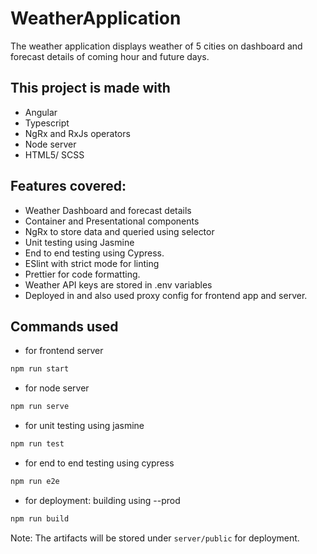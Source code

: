 # WeatherApplication
The weather application displays weather of 5 cities on dashboard and forecast details of coming hour and future days.

## This project is made with 
- Angular 
- Typescript
- NgRx and RxJs operators
- Node server
- HTML5/ SCSS
## Features covered:
- Weather Dashboard and forecast details 
- Container and Presentational components
- NgRx to store data and queried using selector
- Unit testing using Jasmine
- End to end testing using Cypress.
- ESlint with strict mode for linting
- Prettier for code formatting.
- Weather API keys are stored in .env variables
- Deployed in  and also used proxy config for frontend app and server.

## Commands used
- for frontend server
```bash
npm run start
```

- for node server
```bash
npm run serve
```

- for unit testing using jasmine
```bash
npm run test
```

- for end to end testing using cypress
```bash
npm run e2e
```

- for deployment: building using --prod
```bash
npm run build
```
Note: The artifacts will be stored under `server/public` for deployment. 
